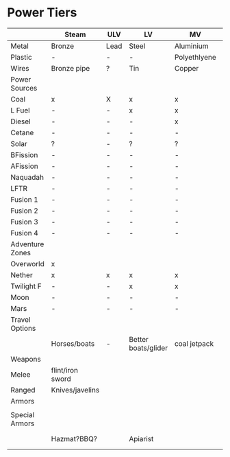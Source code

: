 # Power Tiers #

|        |   Steam   |   ULV   |   LV    |   MV       |   HV    |   EV    |   IV    |    LuV   |   ZPM   |   UV    |   UHV   |
|--------|-----------|---------|---------|------------|---------|---------|---------|----------|---------|---------|---------|
| Metal  |  Bronze   |  Lead   |  Steel  |Aluminium   |Stainless|Titanium |         |          |         |         |         |
| Plastic|     -     |    -    |   -     |Polyethlyene|
| Wires  |Bronze pipe|    ?    |  Tin    |  Copper    |
| Power Sources| 
|Coal    |     x     |    X    |    x    |    x       |     -   |     -   |     -   |     -    |     -   |     -   |     -   |
| L Fuel |     -     |    -    |    x    |    x       |     x   |     x   |     ?   |     -    |     -   |     -   |     -   |
| Diesel |     -     |    -    |    -    |    x       |     x   |     x   |     ?   |     -    |     -   |     -   |     -   |
| Cetane |     -     |    -    |    -    |    -       |     x   |     x   |     x   |     -    |     -   |     -   |     -   |
| Solar  |     ?     |    -    |    ?    |    ?       |     x   |     x   |     x   |     x    |     x   |     x   |     x   |  Note: Maybe split into basic/advanced?
|BFission|     -     |    -    |    -    |    -       |     -   |     x   |     x   |     -    |  
|AFission|     -     |    -    |    -    |    -       |     -   |     -   |     x   |     x    |     ?
|Naquadah|     -     |    -    |    -    |    -       |     -   |     -   |     x   |     x    |     ?     
|  LFTR  |     -     |    -    |    -    |    -       |     -   |     -   |     ?   |     ?    |     ?
|Fusion 1|     -     |    -    |    -    |    -       |     -   |     -   |     -   |     x    |     x   |     ?   
|Fusion 2|     -     |    -    |    -    |    -       |     -   |     -   |     -   |     -    |     x   |     
|Fusion 3|     -     |    -    |    -    |    -       |     -   |     -   |     -   |     -    |     -   |     x   |
|Fusion 4|     -     |    -    |    -    |    -       |     -   |     -   |     -   |     -    |     -   |     -   |     x   |
|Adventure Zones|
| Overworld | x      |
| Nether    | x      |    x    |    x    |    x       |     x   |
| Twilight F| -      |    -    |    x    |    x       |     x   |     x   |     ?   |
| Moon      | -      |    -    |    -    |    -       |     x   |     x   |     
| Mars      | -      |    -    |    -    |    -       |     -   |     x   |     x   | 
|Travel Options|
|        |Horses/boats|   -    | Better boats/glider|coal jetpack|
|Weapons |
|Melee   |flint/iron sword|    |
|Ranged  |Knives/javelins|     |
|Armors  |
|        |           |
|Special Armors|
|        |Hazmat?BBQ?|         | Apiarist |           | Space suit| heat prot| 